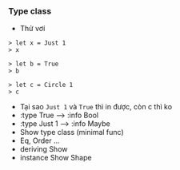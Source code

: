 ### Type class

- Thử vơí 
```
> let x = Just 1
> x

> let b = True
> b

> let c = Circle 1
> c 
```

- Tại sao `Just 1` và `True` thì in được, còn c thì ko
- :type True --> :info Bool 
- :type Just 1 --> :info Maybe
- Show type class (minimal func)
- Eq, Order ...
- deriving Show
- instance Show Shape


